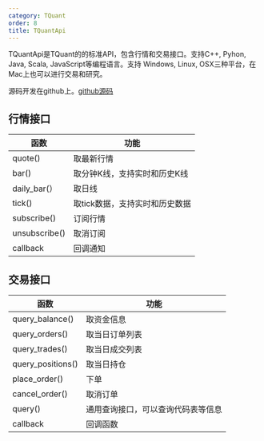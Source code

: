 ```yaml
---
category: TQuant
order: 8
title: TQuantApi
---
```


TQuantApi是TQuant的的标准API，包含行情和交易接口。支持C++, Pyhon, Java, Scala, JavaScript等编程语言。支持 Windows, Linux, OSX三种平台，在Mac上也可以进行交易和研究。

源码开发在github上。[github源码](https://github.com/acqusta/tqapi)

## 行情接口

| 函数            | 功能                |
| ------------- | ----------------- |
| quote()       | 取最新行情             |
| bar()         | 取分钟K线，支持实时和历史K线 |
| daily_bar(）  | 取日线 |
| tick()        | 取tick数据，支持实时和历史数据 |
| subscribe()   | 订阅行情              |
| unsubscribe() | 取消订阅              |
| callback      | 回调通知 |

## 交易接口

| 函数                | 功能                |
| ----------------- | ----------------- |
| query_balance()   | 取资金信息             |
| query_orders()    | 取当日订单列表           |
| query_trades()    | 取当日成交列表           |
| query_positions() | 取当日持仓             |
| place_order()     | 下单                |
| cancel_order()    | 取消订单              |
| query()           | 通用查询接口，可以查询代码表等信息 |
| callback          | 回调函数 |

